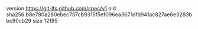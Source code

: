 version https://git-lfs.github.com/spec/v1
oid sha256:b8e780a280ebec757cb9315f5ef096ea3671dfd941ac827ae6e3283bbc90cb29
size 12195
